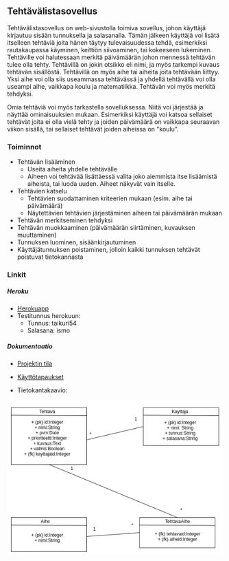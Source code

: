 ## Tehtävälistasovellus

Tehtävälistasovellus on web-sivustolla toimiva sovellus, johon käyttäjä kirjautuu sisään tunnuksella ja salasanalla. Tämän jälkeen käyttäjä voi lisätä itselleen tehtäviä joita hänen täytyy tulevaisuudessa tehdä, esimerkiksi rautakaupassa käyminen, keittiön siivoaminen, tai kokeeseen lukeminen. Tehtäville voi halutessaan merkitä päivämäärän johon mennessä tehtävän tulee olla tehty. Tehtävillä on jokin otsikko eli nimi, ja myös tarkempi kuvaus tehtävän sisällöstä. Tehtävillä on myös aihe tai aiheita joita tehtävään liittyy. Yksi aihe voi olla siis useammassa tehtävässä ja yhdellä tehtävällä voi olla useampi aihe, vaikkapa koulu ja matematiikka. Tehtävän voi myös merkitä tehdyksi.

Omia tehtäviä voi myös tarkastella sovelluksessa. Niitä voi järjestää ja näyttää ominaisuuksien mukaan. Esimerkiksi käyttäjä voi katsoa sellaiset tehtävät joita ei olla vielä tehty ja joiden päivämäärä on vaikkapa seuraavan viikon sisällä, tai sellaiset tehtävät joiden aiheissa on "koulu".

### Toiminnot

+ Tehtävän lisääminen
  + Useita aiheita yhdelle tehtävälle
  + Aiheen voi tehtävää lisättäessä valita joko aiemmista itse lisäämistä aiheista, tai luoda uuden. Aiheet näkyvät vain itselle.
+ Tehtävien katselu
  + Tehtävien suodattaminen kriteerien mukaan (esim. aihe tai päivämäärä)
  + Näytettävien tehtävien järjestäminen aiheen tai päivämäärän mukaan
+ Tehtävän merkitseminen tehdyksi
+ Tehtävän muokkaaminen (päivämäärän siirtäminen, kuvauksen muuttaminen)
+ Tunnuksen luominen, sisäänkirjautuminen
+ Käyttäjätunnuksen poistaminen, jolloin kaikki tunnuksen tehtävät poistuvat tietokannasta

### Linkit

##### Heroku

+ [Herokuapp](https://tehtavalistasovellus.herokuapp.com/tehtava)
+ Testitunnus herokuun:
  + Tunnus: taikuri54
  + Salasana: ismo

##### Dokumentaatio

+ [Projektin tila](https://github.com/ShootingStar91/tehtavalistasovellus/blob/master/documentation/projektin_tila.md)
+ [Käyttötapaukset](https://github.com/ShootingStar91/tehtavalistasovellus/blob/master/documentation/kayttotapaukset.md)

+ Tietokantakaavio:

![Tietokantakaavio (tehtävälistasovellus)](
https://github.com/ShootingStar91/tehtavalistasovellus/blob/master/documentation/tietokantakaavio.png
 "Tietokantakaavio")
